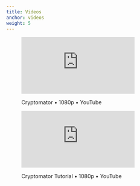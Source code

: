```yaml
---
title: Videos
anchor: videos
weight: 5
---
```

<div class="flex flex-wrap -mx-3">
  <div class="w-full px-3 lg:w-1/2">
    <figure class="rounded border border-gray-200 shadow bg-white text-center p-2 mb-8">
      <div class="relative aspect-16x9 mb-2">
        <iframe class="absolute w-full h-full" src="https://www.youtube-nocookie.com/embed/oIv0n4MYgdw" frameborder="0" allowfullscreen></iframe>
      </div>
      <figcaption>
        <p class="text-sm text-gray-500">Cryptomator • 1080p • YouTube</p>
      </figcaption>
    </figure>
  </div>
  <div class="w-full px-3 lg:w-1/2">
    <figure class="rounded border border-gray-200 shadow bg-white text-center p-2 mb-8">
      <div class="relative aspect-16x9 mb-2">
        <iframe class="absolute w-full h-full" src="https://www.youtube-nocookie.com/embed/g9A0zihHZ14" frameborder="0" allowfullscreen></iframe>
      </div>
      <figcaption>
        <p class="text-sm text-gray-500">Cryptomator Tutorial • 1080p • YouTube</p>
      </figcaption>
    </figure>
  </div>
</div>
